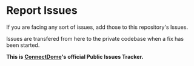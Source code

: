 # Report Issues

If you are facing any sort of issues, add those to this repository's Issues.

Issues are transfered from here to the private codebase when a fix has been started.

**This is [ConnectDome](https://connectdome.com)'s official Public Issues Tracker.**
